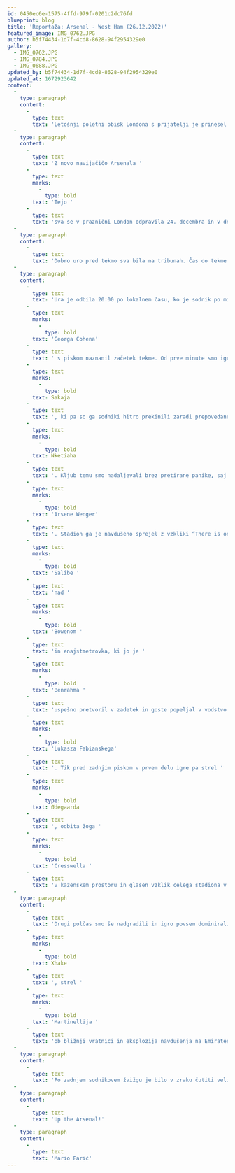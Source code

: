 ```yaml
---
id: 0450ec6e-1575-4ffd-979f-0201c2dc76fd
blueprint: blog
title: 'Reportaža: Arsenal - West Ham (26.12.2022)'
featured_image: IMG_0762.JPG
author: b5f74434-1d7f-4cd8-8628-94f2954329e0
gallery:
  - IMG_0762.JPG
  - IMG_0784.JPG
  - IMG_0688.JPG
updated_by: b5f74434-1d7f-4cd8-8628-94f2954329e0
updated_at: 1672923642
content:
  -
    type: paragraph
    content:
      -
        type: text
        text: 'Letošnji poletni obisk Londona s prijatelji je prinesel tudi moj prvi obisk stadiona Emirates. Ker je bilo v skupini več navijačev Arsenala, smo sklenili, da bo to ‘Dan za Arsenal’. Pisal se je 20. avgust, ko sem na Picadilly line nestrpno odšteval postaje do tiste z meni najljubšim imenom - ‘Arsenal’. Kmalu po prihodu iz podzemne postaje sem zagledal stadion, ki me je obdan z jutranjimi sončnimi žarki povsem navdušil. Sledilo je nekaj krogov okoli stadiona, fotografiranje in obisk trgovine ‘The Armoury’. Sklenili smo, da obisk stadiona zaključimo z vodenim ogledom, kjer sem stadion prvič v živo videl še iz druge perspektive - z reakcijo ‘wow’. Ker je bila tistega dne na sporedu tekma Arsenala v gosteh pri Bournemouthu, smo se odločili, da bomo tekmo spremljali v enem od bližnjih lokalov. Čas do tekme smo prebili s pohajkovanjem po severnem Londonu, nato pa se nekaj ur pred tekmo ustalili v pubu ‘The Tollington’, kjer se je iz minute v minuto povečevalo število gostov z Arsenalovimi dresi. V nabito polnem pubu, izobilju piva in izjemnem vzdušju smo pričakali in proslavili zmago Arsenala s 3:0. In ravno ta dan je bil ključen, da sem nekaj tednov pozneje punci dejal, da si eno izmed tekem preprosto morava ogledati v živo. Izkazalo se je, da bo to decembra na ti. ‘Boxing Day’.'
  -
    type: paragraph
    content:
      -
        type: text
        text: 'Z novo navijačičo Arsenala '
      -
        type: text
        marks:
          -
            type: bold
        text: 'Tejo '
      -
        type: text
        text: 'sva se v praznični London odpravila 24. decembra in v dneh do tekme v božičnem vzdušju uživala ob ogledih znamenitosti. Vseeno pa sva po tihem oba nestrpno pričakovala ponedeljek - dan za tekmo. Takoj zjutraj sva se usedla na Picadilly line in odpeljala do postaje z najlepšim imenom. Tako kot avgusta naju je tudi tokrat ob prihodu iz postaje stadion Emirates povsem osupnil. Po počasnem kroženju okoli stadiona sva se odpravila do kavarne ‘Little Wonder Cafe’, kjer sva ob pogledu na stadion uživala v odličnem klasičnem angleškem zajtrku. Sledil je ponovni obisk trgovine ‘The Armoury’. Čas do tekme sva želela preživeti z obiski pubov, v katerih se zbirajo Arsenalovi privrženci, vendar je praznični delovni čas to preprečil. Zato je bilo potrebno spremeniti plane. Ogledala sva si stari Arsenalov stadion ‘Highbury’ oz. bolje rečeno - njegove ostanke. Končno je sledil obisk puba ‘The Gunners’, ki se je v obdobju ure in pol že dodobra napolnil, vzdušje pred tekmo pa precej naelektrilo. Približno tri ure pred začetkom tekme sva obiskala še ‘The Tollington’ na drugi strani stadiona in imela sva srečo, da sva sploh lahko vstopila, saj je bil pub nabito poln, vzdušje pa ob glasnem prepevanju navijaških pesmih izjemno. Čas tam je minil zelo hitro in naenkrat je bilo samo še uro in pol do tekme, torej se je bilo potrebno odpraviti nazaj do stadiona.'
  -
    type: paragraph
    content:
      -
        type: text
        text: 'Dobro uro pred tekmo sva bila na tribunah. Čas do tekme sva prebila s fotografiranjem, pregledovanjem enajsteric in pokušanjem piva ob spremljanju zadnjih minut tekme med Aston Villo in Liverpoolom, skupaj z ostalimi privrženci Arsenala, nato pa je naposled napočil čas za tekmo.'
  -
    type: paragraph
    content:
      -
        type: text
        text: 'Ura je odbila 20:00 po lokalnem času, ko je sodnik po minuti aplavza za '
      -
        type: text
        marks:
          -
            type: bold
        text: 'Georga Cohena'
      -
        type: text
        text: ' s piskom naznanil začetek tekme. Od prve minute smo igrali odlično, povsem kontrolirali igro in si po izgubljenih žogah z odličnim presingom takoj pridobivali posest. V 5. minuti prva eksplozija veselja po zadetku '
      -
        type: text
        marks:
          -
            type: bold
        text: Sakaja
      -
        type: text
        text: ', ki pa so ga sodniki hitro prekinili zaradi prepovedanega položaja asistenta '
      -
        type: text
        marks:
          -
            type: bold
        text: Nketiaha
      -
        type: text
        text: '. Kljub temu smo nadaljevali brez pretirane panike, saj je igra res obetala in vsi na stadionu smo verjeli, da nam zmaga ne more uiti. Vmes smo izvedeli, da se je na Emirates prvič po štiri in pol letih vrnil eden in edini '
      -
        type: text
        marks:
          -
            type: bold
        text: 'Arsene Wenger'
      -
        type: text
        text: '. Stadion ga je navdušeno sprejel z vzkliki “There is only one Arsene Wenger” in ga z napevi vse do konca tekme spominjal, da ga privrženci kluba resnično obožujemo. Nato pa šok v 25. minuti - prekršek '
      -
        type: text
        marks:
          -
            type: bold
        text: 'Salibe '
      -
        type: text
        text: 'nad '
      -
        type: text
        marks:
          -
            type: bold
        text: 'Bowenom '
      -
        type: text
        text: 'in enajstmetrovka, ki jo je '
      -
        type: text
        marks:
          -
            type: bold
        text: 'Benrahma '
      -
        type: text
        text: 'uspešno pretvoril v zadetek in goste popeljal v vodstvo. Šokirana množica na Emiratesu je hitro odgovorila z vzkliki “Arsenal, Arsenal, Arsenal” in naše ljubljence motivirala, da nadaljujejo z enako igro, kot pred prejetim zadetkom. Pritiski na nasprotnikova vrata so postali še intenzivnejši, vendar nam do konca prvega polčasa ni uspelo resneje ogroziti našega bivšega nogometaša '
      -
        type: text
        marks:
          -
            type: bold
        text: 'Lukasza Fabianskega'
      -
        type: text
        text: '. Tik pred zadnjim piskom v prvem delu igre pa strel '
      -
        type: text
        marks:
          -
            type: bold
        text: Ødegaarda
      -
        type: text
        text: ', odbita žoga '
      -
        type: text
        marks:
          -
            type: bold
        text: 'Cresswella '
      -
        type: text
        text: 'v kazenskem prostoru in glasen vzklik celega stadiona v želji po enajstmetrovki. Sodnik jo je zapiskal, vendar je VAR odločitev kasneje razveljavil. Na stadionu je bilo čutiti izjemno napeto vzdušje, uperjeno proti sodnikom, ki so bili ob polčasu glasno izžvižgani. Če so bile frustracije navijačev velike, so igralci Arsenala ostali izjemno mirni, kar se je opazilo tudi iz tribun, saj pretiranega pritoževanja pri sodnikih ni bilo moč opaziti, kar me je glede na mladost naše ekipe izjemno navdušilo.'
  -
    type: paragraph
    content:
      -
        type: text
        text: 'Drugi polčas smo še nadgradili in igro povsem dominirali, kar se je poplačalo v 53. Minuti. Ponovno strel Ødegaarda z razdalje, žogo je na poti proti vratom ustavil Saka in jo pospravil v mrežo. Izenačenje! Vsesplošna evforija na tribunah! Čutili smo, da bomo priča preobratu. In nismo čakali dolgo. Podaja odličnega '
      -
        type: text
        marks:
          -
            type: bold
        text: Xhake
      -
        type: text
        text: ', strel '
      -
        type: text
        marks:
          -
            type: bold
        text: 'Martinellija '
      -
        type: text
        text: 'ob bližnji vratnici in eksplozija navdušenja na Emiratesu v 58. minuti. 2:1! Nepopisno veselje, tuljenje in objemanje! V 69. minuti pa nova doza navdušenja. Eddie Nketiah po izjemnem obratu za 3:1 in tribune so ponovno eksplodirale! Mlademu napadalcu, ki je imel za sabo odlično tekmo in ki je bil v zadnjem obdobju tarča številnih dvomov, so se zahvalile s skandiranjem “Eddie, Eddie, Eddie”. Tekmo smo nato ob napevih “We are top of the league” mirno pripeljali do konca.'
  -
    type: paragraph
    content:
      -
        type: text
        text: 'Po zadnjem sodnikovem žvižgu je bilo v zraku čutiti veliko veselje in tudi olajšanje, saj nismo bili povsem prepričani, v kakšnem stanju bo naša še zelo mlada ekipa po končanem svetovnem prvenstvu v Katarju. Izkazalo se je, da smo nadaljevali tam, kjer smo novembra končali. Igra je ponovno navdušila. Tudi po nepričakovanem zaostanku smo ostali izjemno mirni in kljub mladosti odgovorili v slogu najboljših in najizkušenejših ekip. Pokazali smo karakter, voljo po zmagi in nenazadnje tudi izjemno kakovost. Odličen Londonski derbi! '
  -
    type: paragraph
    content:
      -
        type: text
        text: 'Up the Arsenal!'
  -
    type: paragraph
    content:
      -
        type: text
        text: 'Mario Farič'
---
```


